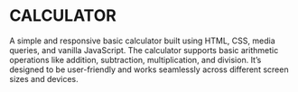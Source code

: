 # CALCULATOR
A simple and responsive basic calculator built using HTML, CSS, media queries, and vanilla JavaScript. The calculator supports basic arithmetic operations like addition, subtraction, multiplication, and division. It’s designed to be user-friendly and works seamlessly across different screen sizes and devices.
